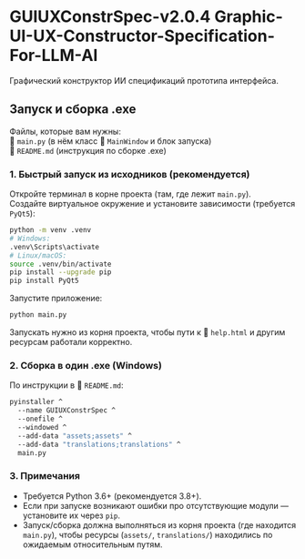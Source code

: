 # GUIUXConstrSpec-v2.0.4 Graphic-UI-UX-Constructor-Specification-For-LLM-AI  
Графический конструктор ИИ спецификаций прототипа интерфейса.

## Запуск и сборка .exe  
Файлы, которые вам нужны:  
📄 `main.py` (в нём класс 🧩 `MainWindow` и блок запуска)  
📄 `README.md` (инструкция по сборке .exe)

### 1. Быстрый запуск из исходников (рекомендуется)  
Откройте терминал в корне проекта (там, где лежит `main.py`).  
Создайте виртуальное окружение и установите зависимости (требуется `PyQt5`):  
```bash
python -m venv .venv
# Windows:
.venv\Scripts\activate
# Linux/macOS:
source .venv/bin/activate
pip install --upgrade pip
pip install PyQt5
```  
Запустите приложение:  
```bash
python main.py
```  
Запускать нужно из корня проекта, чтобы пути к 📄 `help.html` и другим ресурсам работали корректно.

### 2. Сборка в один .exe (Windows)  
По инструкции в 📄 `README.md`:  
```bash
pyinstaller ^
  --name GUIUXConstrSpec ^
  --onefile ^
  --windowed ^
  --add-data "assets;assets" ^
  --add-data "translations;translations" ^
  main.py
```

### 3. Примечания  
- Требуется Python 3.6+ (рекомендуется 3.8+).  
- Если при запуске возникают ошибки про отсутствующие модули — установите их через `pip`.  
- Запуск/сборка должна выполняться из корня проекта (где находится `main.py`), чтобы ресурсы (`assets/`, `translations/`) находились по ожидаемым относительным путям.
